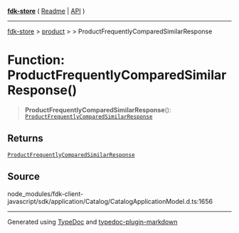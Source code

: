 [**fdk-store**](../../../README.md) ( [Readme](../../../README.md) \| [API](../../../API.md) )

---

[fdk-store](../../../API.md) > [product](../../README.md) > [<internal>](../README.md) > ProductFrequentlyComparedSimilarResponse

# Function: ProductFrequentlyComparedSimilarResponse()

> **ProductFrequentlyComparedSimilarResponse**(): [`ProductFrequentlyComparedSimilarResponse`](../type-aliases/type-alias.ProductFrequentlyComparedSimilarResponse.md)

## Returns

[`ProductFrequentlyComparedSimilarResponse`](../type-aliases/type-alias.ProductFrequentlyComparedSimilarResponse.md)

## Source

node_modules/fdk-client-javascript/sdk/application/Catalog/CatalogApplicationModel.d.ts:1656

---

Generated using [TypeDoc](https://typedoc.org/) and [typedoc-plugin-markdown](https://www.npmjs.com/package/typedoc-plugin-markdown)
